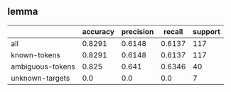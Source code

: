 
## lemma

|                  | accuracy | precision | recall | support |
|------------------|----------|-----------|--------|---------|
| all              | 0.8291   | 0.6148    | 0.6137 | 117     |
| known-tokens     | 0.8291   | 0.6148    | 0.6137 | 117     |
| ambiguous-tokens | 0.825    | 0.641     | 0.6346 | 40      |
| unknown-targets  | 0.0      | 0.0       | 0.0    | 7       |


